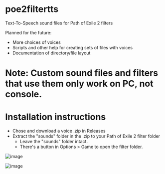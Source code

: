 # poe2filtertts
Text-To-Speech sound files for Path of Exile 2 filters

Planned for the future:
- More choices of voices
- Scripts and other help for creating sets of files with voices
- Documentation of directory/file layout

# Note: Custom sound files and filters that use them only work on PC, not console.

# Installation instructions
- Chose and download a voice .zip in Releases
- Extract the "sounds" folder in the .zip to your Path of Exile 2 filter folder
  - Leave the "sounds" folder intact.
  - There's a button in Options > Game to open the filter folder.
 
![image](https://github.com/user-attachments/assets/ca125eb2-eaaf-4fdf-8204-7b7926d732b1)

![image](https://github.com/user-attachments/assets/96ee9b29-bcd3-424b-8971-44eeb0ecd6b1)
